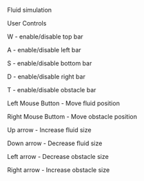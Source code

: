 Fluid simulation

User Controls

W - enable/disable top bar

A - enable/disable left bar

S - enable/disable bottom bar

D - enable/disable right bar

T - enable/disable obstacle bar

Left Mouse Button - Move fluid position

Right Mouse Buttom - Move obstacle position

Up arrow - Increase fluid size

Down arrow - Decrease fluid size

Left arrow - Decrease obstacle size

Right arrow - Increase obstacle size
